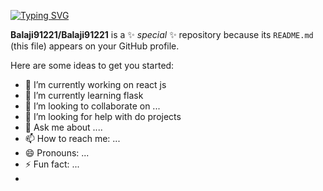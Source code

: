 [![Typing SVG](https://readme-typing-svg.demolab.com?font=Fira+Code&pause=1000&color=CA3FF7&width=435&lines=Hi+there!+This+is+Balaji)](https://git.io/typing-svg)

**Balaji91221/Balaji91221** is a ✨ _special_ ✨ repository because its `README.md` (this file) appears on your GitHub profile.

Here are some ideas to get you started:

- 🔭 I’m currently working on react js
- 🌱 I’m currently learning flask
- 👯 I’m looking to collaborate on ...
- 🤔 I’m looking for help with do projects
- 💬 Ask me about ....
- 📫 How to reach me: ...
- 😄 Pronouns: ...
- ⚡ Fun fact: ...
- 
